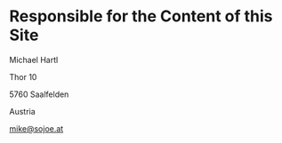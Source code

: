 Responsible for the Content of this Site
========================================

Michael Hartl

Thor 10

5760 Saalfelden

Austria

<mike@sojoe.at>
